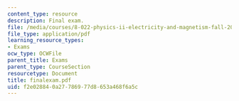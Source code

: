 ```yaml
---
content_type: resource
description: Final exam.
file: /media/courses/8-022-physics-ii-electricity-and-magnetism-fall-2006/f2e028840a27786977d8653a468f6a5c_finalexam.pdf
file_type: application/pdf
learning_resource_types:
- Exams
ocw_type: OCWFile
parent_title: Exams
parent_type: CourseSection
resourcetype: Document
title: finalexam.pdf
uid: f2e02884-0a27-7869-77d8-653a468f6a5c
---
```

